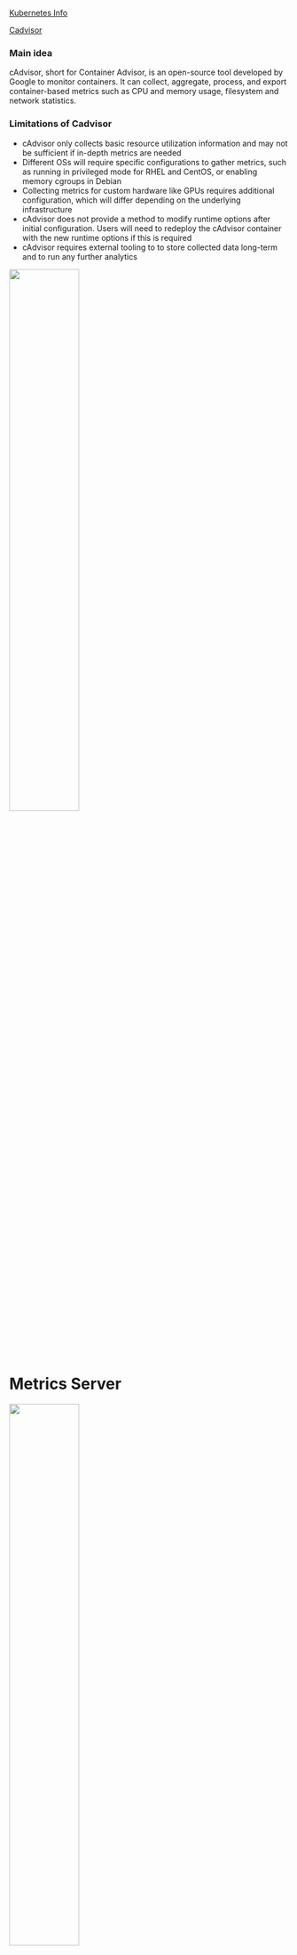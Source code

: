 [Kubernetes Info](https://github.com/YaniKyr/5G_Autoscaling_Notes/blob/main/papers/Toward_Highly_Scalable_Load_Balancing_in_Kubernetes_Clusters.pdf)


[Cadvisor](https://www.kubecost.com/kubernetes-devops-tools/cadvisor/)
### Main idea

cAdvisor, short for Container Advisor, is an open-source tool developed by Google to monitor containers. It can collect, aggregate, process, and export container-based metrics such as CPU and memory usage, filesystem and network statistics.

### Limitations of Cadvisor
- cAdvisor only collects basic resource utilization information and may not be sufficient if in-depth metrics are needed
- Different OSs will require specific configurations to gather metrics, such as running in privileged mode for RHEL and CentOS, or enabling memory cgroups in Debian
- Collecting metrics for custom hardware like GPUs requires additional configuration, which will differ depending on the underlying infrastructure
- cAdvisor does not provide a method to modify runtime options after initial configuration. Users will need to redeploy the cAdvisor container with the new runtime options if this is required
- cAdvisor requires external tooling to to store collected data long-term and to run any further analytics

<img src="https://github.com/YaniKyr/Thesis_Notes/blob/main/SharedScreenshot.jpg"  width="50%" height="50%">


# Metrics Server

<img src="https://github.com/YaniKyr/Thesis_Notes/blob/main/SharedScreenshot1.jpg"  width="50%" height="50%">

Metrics Server collects resource metrics from Kubelets and exposes them in Kubernetes apiserver through Metrics API

- **Kubelet**. Provides node/pod/container resource usage information (cAdvisor will be slimmed down to provide only core system metrics). Kubelet acts as a node-level and application-level metrics collector as opposed to cAdvisor responsible for cluster-wide metrics.
- **Resource estimator**. Runs as a DaemonSet that turns raw usage values collected from Kubelet into resource estimates ready for the use by schedulers or HPA to maintain the desired state of the cluster.
-** Metrics-server**. This is a mini-version of Heapster (Heapster is now deprecated) that was previously used as the main monitoring solution on top of cAdvisor for collecting Prometheus-format metrics. Metrics-server stores only the latest metrics values scraped from Kubelet and cAdvisor locally and has no sinks (i.e., does not store historical data).
- **Master Metrics API**. Metrics Server exposes the master metrics API via the Discovery summarizer to external clients.
- **The API server**. The server responsible for serving the master metrics API.                  
Metrics Server is not meant for non-autoscaling purposes

[Kubernetes Cluster using Docker Desktop](https://medium.com/womenintechnology/create-a-kubernetes-cluster-using-docker-desktop-72b493f3faa8)


